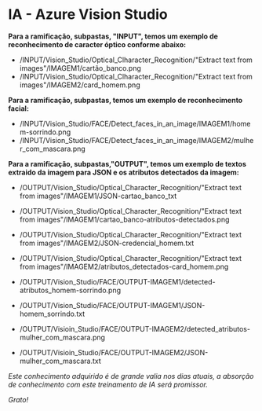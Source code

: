 # IA - Azure Vision Studio

**Para a ramificação, subpastas, "INPUT", temos um exemplo de reconhecimento de caracter óptico conforme abaixo:**
 * /INPUT/Vision_Studio/Optical_Clharacter_Recognition/"Extract text from images"/IMAGEM1/cartão_banco.png 
 * /INPUT/Vision_Studio/Optical_Clharacter_Recognition/"Extract text from images"/IMAGEM2/card_homem.png

**Para a ramificação, subpastas, temos um exemplo de reconhecimento facial:**
 * /INPUT/Vision_Studio/FACE/Detect_faces_in_an_image/IMAGEM1/homem-sorrindo.png 
 * /INPUT/Vision_Studio/FACE/Detect_faces_in_an_image/IMAGEM2/mulher_com_mascara.png

**Para a ramificação, subpastas,"OUTPUT", temos um exemplo de textos extraido da imagem para JSON e os atributos detectados da imagem:**
 * /OUTPUT/Vision_Studio/Optical_Character_Recognition/"Extract text from images"/IMAGEM1/JSON-cartao_banco_txt 
 * /OUTPUT/Vision_Studio/Optical_Character_Recognition/"Extract text from images"/IMAGEM1/cartao_banco-atributos-detectados.png

 * /OUTPUT/Vision_Studio/Optical_Character_Recognition/"Extract text from images"/IMAGEM2/JSON-credencial_homem.txt 
 * /OUTPUT/Vision_Studio/Optical_Character_Recognition/"Extract text from images"/IMAGEM2/atributos_detectados-card_homem.png

 * /OUTPUT/Vision_Studio/FACE/OUTPUT-IMAGEM1/detected-atributos_homem-sorrindo.png 
 * /OUTPUT/Vision_Studio/FACE/OUTPUT-IMAGEM1/JSON-homem_sorrindo.txt

 * /OUTPUT/Visioin_Studio/FACE/OUTPUT-IMAGEM2/detected_atributos-mulher_com_mascara.png 
 * /OUTPUT/Visioin_Studio/FACE/OUTPUT-IMAGEM2/JSON-mulher_com_mascara.txt

*Este conhecimento adquirido é de grande valia nos dias atuais, a absorção de conhecimento com este treinamento de IA será promissor.*

*Grato!*
